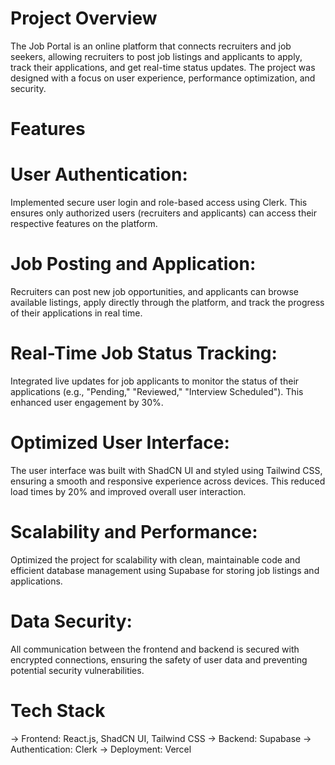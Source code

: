 # Project Overview

The Job Portal is an online platform that connects recruiters and job seekers, allowing recruiters to post job listings and applicants to apply, track their applications, and get real-time status updates. The project was designed with a focus on user experience, performance optimization, and security.

# Features

# User Authentication:

Implemented secure user login and role-based access using Clerk. This ensures only authorized users (recruiters and applicants) can access their respective features on the platform.

# Job Posting and Application:

Recruiters can post new job opportunities, and applicants can browse available listings, apply directly through the platform, and track the progress of their applications in real time.

# Real-Time Job Status Tracking:

Integrated live updates for job applicants to monitor the status of their applications (e.g., "Pending," "Reviewed," "Interview Scheduled"). This enhanced user engagement by 30%.

# Optimized User Interface:

The user interface was built with ShadCN UI and styled using Tailwind CSS, ensuring a smooth and responsive experience across devices. This reduced load times by 20% and improved overall user interaction.

# Scalability and Performance:

Optimized the project for scalability with clean, maintainable code and efficient database management using Supabase for storing job listings and applications.

# Data Security:

All communication between the frontend and backend is secured with encrypted connections, ensuring the safety of user data and preventing potential security vulnerabilities.

# Tech Stack

 -> Frontend: React.js, ShadCN UI, Tailwind CSS
 -> Backend: Supabase
 -> Authentication: Clerk
 -> Deployment: Vercel
